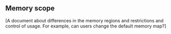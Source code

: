 ## Memory scope

[A document about differences in the memory regions and restrictions and control of usage. For example, can users change the default memory map?]
